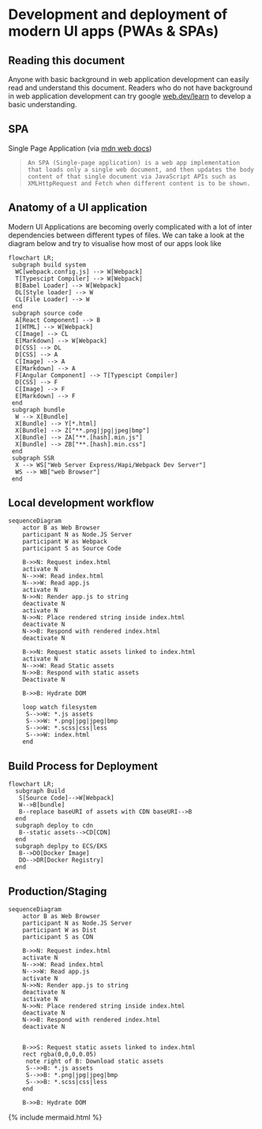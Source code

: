 # Development and deployment of modern UI apps (PWAs & SPAs)

## Reading this document

Anyone with basic background in web application development can easily read and understand this document. Readers who do not have background in web application development can try google [web.dev/learn](https://web.dev/learn/) to develop a basic understanding.

## SPA

Single Page Application (via [mdn web docs](https://developer.mozilla.org/en-US/docs/Glossary/SPA))

> ```An SPA (Single-page application) is a web app implementation that loads only a single web document, and then updates the body content of that single document via JavaScript APIs such as XMLHttpRequest and Fetch when different content is to be shown.```


## Anatomy of a UI application

Modern UI Applications are becoming overly complicated with a lot of inter dependencies between different types of files. We can take a look at the diagram below and try to visualise how most of our apps look like

```mermaid
flowchart LR;
 subgraph build system
  WC[webpack.config.js] --> W[Webpack]
  T[Typescipt Compiler] --> W[Webpack]
  B[Babel Loader] --> W[Webpack]
  DL[Style loader] --> W
  CL[File Loader] --> W
 end
 subgraph source code
  A[React Component] --> B
  I[HTML] --> W[Webpack]
  C[Image] --> CL
  E[Markdown] --> W[Webpack]
  D[CSS] --> DL
  D[CSS] --> A
  C[Image] --> A
  E[Markdown] --> A
  F[Angular Component] --> T[Typescipt Compiler]
  D[CSS] --> F
  C[Image] --> F
  E[Markdown] --> F
 end
 subgraph bundle
  W --> X[Bundle]
  X[Bundle] --> Y[*.html]
  X[Bundle] --> Z["**.png|jpg|jpeg|bmp"]
  X[Bundle] --> ZA["**.[hash].min.js"]
  X[Bundle] --> ZB["**.[hash].min.css"]
 end
 subgraph SSR
  X --> WS["Web Server Express/Hapi/Webpack Dev Server"]
  WS --> WB["web Browser"]
 end
```

## Local development workflow

```mermaid
sequenceDiagram
    actor B as Web Browser
    participant N as Node.JS Server
    participant W as Webpack
    participant S as Source Code
    
    B->>N: Request index.html
    activate N
    N-->>W: Read index.html
    N-->>W: Read app.js
    activate N
    N->>N: Render app.js to string
    deactivate N
    activate N
    N->>N: Place rendered string inside index.html
    deactivate N
    N->>B: Respond with rendered index.html
    deactivate N
    
    B->>N: Request static assets linked to index.html
    activate N
    N-->>W: Read Static assets
    N->>B: Respond with static assets
    Deactivate N
    
    B->>B: Hydrate DOM
    
    loop watch filesystem
     S-->>W: *.js assets
     S-->>W: *.png|jpg|jpeg|bmp
     S-->>W: *.scss|css|less
     S-->>W: index.html
    end
```

## Build Process for Deployment

```mermaid
flowchart LR;
  subgraph Build
   S[Source Code]-->W[Webpack]
   W-->B[bundle]
   B--replace baseURI of assets with CDN baseURI-->B
  end
  subgraph deploy to cdn
   B--static assets-->CD[CDN]
  end
  subgraph deplpy to ECS/EKS
   B-->DO[Docker Image]
   DO-->DR[Docker Registry]
  end
```

## Production/Staging


```mermaid
sequenceDiagram
    actor B as Web Browser
    participant N as Node.JS Server
    participant W as Dist
    participant S as CDN
    
    B->>N: Request index.html
    activate N
    N-->>W: Read index.html
    N-->>W: Read app.js
    activate N
    N->>N: Render app.js to string
    deactivate N
    activate N
    N->>N: Place rendered string inside index.html
    deactivate N
    N->>B: Respond with rendered index.html
    deactivate N
    
    
    B->>S: Request static assets linked to index.html
    rect rgba(0,0,0,0.05)
     note right of B: Download static assets
     S-->>B: *.js assets
     S-->>B: *.png|jpg|jpeg|bmp
     S-->>B: *.scss|css|less
    end
    
    B->>B: Hydrate DOM
```

{% include mermaid.html %}
